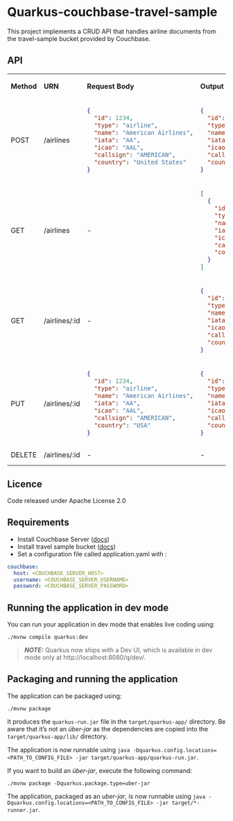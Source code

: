 # Quarkus-couchbase-travel-sample

This project implements a CRUD API that handles airline documents from the travel-sample bucket provided by Couchbase.

## API

<table>
<tr>
<td>

**Method**
</td> 
<td> 

**URN**
</td> 
<td> 

**Request Body**
</td> 
<td>

**Output** 
</td> 
<td>

**Description** 
</td>
</tr>
<tr>
<td>POST</td><td>/airlines</td>
<td>

```json
{
  "id": 1234,
  "type": "airline",
  "name": "American Airlines",
  "iata": "AA",
  "icao": "AAL",
  "callsign": "AMERICAN",
  "country": "United States"
}
```
</td>
<td>

```json
{
  "id": 1234,
  "type": "airline",
  "name": "American Airlines",
  "iata": "AA",
  "icao": "AAL",
  "callsign": "AMERICAN",
  "country": "United States"
}
```
</td>
<td>Create an airline</td>
</tr>

<tr>
<td>GET</td><td>/airlines</td><td>-</td>
<td>

```json
[
  {
    "id": 1234,
    "type": "airline",
    "name": "American Airlines",
    "iata": "AA",
    "icao": "AAL",
    "callsign": "AMERICAN",
    "country": "United States"
  }
]
```
</td>
<td>Get all airlines</td>
</tr>

<tr>
<td>GET</td><td>/airlines/:id</td><td>-</td>
<td>

```json
{
  "id": 1234,
  "type": "airline",
  "name": "American Airlines",
  "iata": "AA",
  "icao": "AAL",
  "callsign": "AMERICAN",
  "country": "United States"
}
```
</td>
<td>Get an airline by id</td>
</tr>

<tr>
<td>PUT</td><td>/airlines/:id</td>
<td>

```json
{
  "id": 1234,
  "type": "airline",
  "name": "American Airlines",
  "iata": "AA",
  "icao": "AAL",
  "callsign": "AMERICAN",
  "country": "USA"
}
```
</td>
<td>

```json
{
  "id": 1234,
  "type": "airline",
  "name": "American Airlines",
  "iata": "AA",
  "icao": "AAL",
  "callsign": "AMERICAN",
  "country": "USA"
}
```
</td>
<td>Update an airline by id</td>
</tr>

<tr>
<td>DELETE</td><td>/airlines/:id</td><td>-</td><td>-</td>
<td>Delete an airline by id</td>
</tr>
</table>


## Licence

Code released under Apache License 2.0

## Requirements

* Install Couchbase Server ([docs](https://docs.couchbase.com/server/current/getting-started/do-a-quick-install.html#initialize-cluster-web-console))
* Install travel sample bucket ([docs](https://docs.couchbase.com/server/current/manage/manage-settings/install-sample-buckets.html#install-sample-buckets-with-the-ui))
* Set a configuration file called application.yaml with :
```yaml
couchbase:
  host: <COUCHBASE_SERVER_HOST>
  username: <COUCHBASE_SERVER_USERNAME>
  password: <COUCHBASE_SERVER_PASSWORD>
```

## Running the application in dev mode

You can run your application in dev mode that enables live coding using:
```shell script
./mvnw compile quarkus:dev
```

> **_NOTE:_**  Quarkus now ships with a Dev UI, which is available in dev mode only at http://localhost:8080/q/dev/.

## Packaging and running the application

The application can be packaged using:
```shell script
./mvnw package
```
It produces the `quarkus-run.jar` file in the `target/quarkus-app/` directory.
Be aware that it’s not an _über-jar_ as the dependencies are copied into the `target/quarkus-app/lib/` directory.

The application is now runnable using `java -Dquarkus.config.locations=<PATH_TO_CONFIG_FILE> -jar target/quarkus-app/quarkus-run.jar`.

If you want to build an _über-jar_, execute the following command:
```shell script
./mvnw package -Dquarkus.package.type=uber-jar
```

The application, packaged as an _uber-jar_, is now runnable using `java -Dquarkus.config.locations=<PATH_TO_CONFIG_FILE> -jar target/*-runner.jar`.